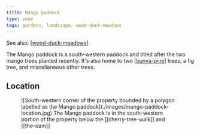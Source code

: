 ```yaml
---
title: Mango paddock
type: zone
tags: gardens, landscape, wood-duck-meadows
---
```


See also: [[wood-duck-meadows]]

The Mango paddock is a south-western paddock and titled after the two mango trees planted recently. It's also home to two [[bunya-pine]] trees, a fig tree, and miscellaneous other trees.

## Location

<figure markdown>
![South-western corner of the property bounded by a polygon labelled as the Mango paddock](./images/mango-paddock-location.jpg)
<caption>The Mango paddock is in the south-western portion of the property below the [[cherry-tree-walk]] and [[the-dam]] </caption>
</figure>

[//begin]: # "Autogenerated link references for markdown compatibility"
[wood-duck-meadows]: wood-duck-meadows "Wood duck meadows"
[bunya-pine]: plants/bunya-pine "Bunya Pine"
[//end]: # "Autogenerated link references"